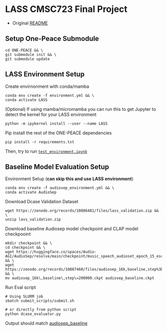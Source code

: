 # LASS CMSC723 Final Project

+ Original [README](dcase_README.md)


## Setup One-Peace Submodule
```
cd ONE-PEACE && \
git submodule init && \
git submodule update
```



## LASS Environment Setup


Create envirnonment with conda/mamba
```
conda env create -f environment.yml && \
conda activate LASS
```

(Optional) If using mamba/micromamba you can run this to get Jupyter to detect the kernel for your LASS environment
```
python -m ipykernel install --user --name LASS
```

Pip install the rest of the ONE-PEACE dependencies
```
pip install -r requirements.txt
```

Then, try to run [`test_environment.ipynb`](test_environment.ipynb)


## Baseline Model Evaluation Setup


Environment Setup (**can skip this and use LASS environment**)
```
conda env create -f audiosep_environment.yml && \
conda activate AudioSep
```

Download Dcase Validation Dataset
```
wget https://zenodo.org/records/10886481/files/lass_validation.zip && \
unzip lass_validation.zip
```

Download baseline Audiosep model checkpoint and CLAP model checkpooint
```
mkdir checkpoint && \
cd checkpoint && \
wget https://huggingface.co/spaces/Audio-AGI/AudioSep/resolve/main/checkpoint/music_speech_audioset_epoch_15_esc_89.98.pt && \
wget https://zenodo.org/records/10887460/files/audiosep_16k,baseline,step%3D200000.ckpt && \
mv audiosep_16k\,baseline\,step\=200000.ckpt audiosep_baseline.ckpt
```


Run Eval script
```
# Using SLURM job
sbatch submit_scripts/submit.sh

# or directly from python script
python dcase_evaluator.py
```

Output should match [audiosep_baseline](audiosep_baseline)
